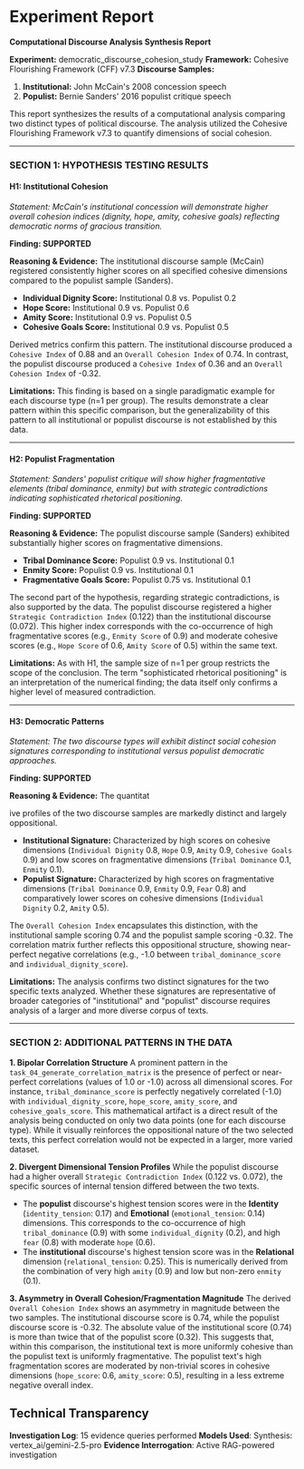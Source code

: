 # Experiment Report

**Computational Discourse Analysis Synthesis Report**

**Experiment:** democratic_discourse_cohesion_study
**Framework:** Cohesive Flourishing Framework (CFF) v7.3
**Discourse Samples:**
1.  **Institutional:** John McCain's 2008 concession speech
2.  **Populist:** Bernie Sanders' 2016 populist critique speech

This report synthesizes the results of a computational analysis comparing two distinct types of political discourse. The analysis utilized the Cohesive Flourishing Framework v7.3 to quantify dimensions of social cohesion.

---

### **SECTION 1: HYPOTHESIS TESTING RESULTS**

#### **H1: Institutional Cohesion**
*Statement: McCain's institutional concession will demonstrate higher overall cohesion indices (dignity, hope, amity, cohesive goals) reflecting democratic norms of gracious transition.*

**Finding: SUPPORTED**

**Reasoning & Evidence:**
The institutional discourse sample (McCain) registered consistently higher scores on all specified cohesive dimensions compared to the populist sample (Sanders).
*   **Individual Dignity Score:** Institutional 0.8 vs. Populist 0.2
*   **Hope Score:** Institutional 0.9 vs. Populist 0.6
*   **Amity Score:** Institutional 0.9 vs. Populist 0.5
*   **Cohesive Goals Score:** Institutional 0.9 vs. Populist 0.5

Derived metrics confirm this pattern. The institutional discourse produced a `Cohesive Index` of 0.88 and an `Overall Cohesion Index` of 0.74. In contrast, the populist discourse produced a `Cohesive Index` of 0.36 and an `Overall Cohesion Index` of -0.32.

**Limitations:**
This finding is based on a single paradigmatic example for each discourse type (n=1 per group). The results demonstrate a clear pattern within this specific comparison, but the generalizability of this pattern to all institutional or populist discourse is not established by this data.

---

#### **H2: Populist Fragmentation**
*Statement: Sanders' populist critique will show higher fragmentative elements (tribal dominance, enmity) but with strategic contradictions indicating sophisticated rhetorical positioning.*

**Finding: SUPPORTED**

**Reasoning & Evidence:**
The populist discourse sample (Sanders) exhibited substantially higher scores on fragmentative dimensions.
*   **Tribal Dominance Score:** Populist 0.9 vs. Institutional 0.1
*   **Enmity Score:** Populist 0.9 vs. Institutional 0.1
*   **Fragmentative Goals Score:** Populist 0.75 vs. Institutional 0.1

The second part of the hypothesis, regarding strategic contradictions, is also supported by the data. The populist discourse registered a higher `Strategic Contradiction Index` (0.122) than the institutional discourse (0.072). This higher index corresponds with the co-occurrence of high fragmentative scores (e.g., `Enmity Score` of 0.9) and moderate cohesive scores (e.g., `Hope Score` of 0.6, `Amity Score` of 0.5) within the same text.

**Limitations:**
As with H1, the sample size of n=1 per group restricts the scope of the conclusion. The term "sophisticated rhetorical positioning" is an interpretation of the numerical finding; the data itself only confirms a higher level of measured contradiction.

---

#### **H3: Democratic Patterns**
*Statement: The two discourse types will exhibit distinct social cohesion signatures corresponding to institutional versus populist democratic approaches.*

**Finding: SUPPORTED**

**Reasoning & Evidence:**
The quantitat

ive profiles of the two discourse samples are markedly distinct and largely oppositional.
*   **Institutional Signature:** Characterized by high scores on cohesive dimensions (`Individual Dignity` 0.8, `Hope` 0.9, `Amity` 0.9, `Cohesive Goals` 0.9) and low scores on fragmentative dimensions (`Tribal Dominance` 0.1, `Enmity` 0.1).
*   **Populist Signature:** Characterized by high scores on fragmentative dimensions (`Tribal Dominance` 0.9, `Enmity` 0.9, `Fear` 0.8) and comparatively lower scores on cohesive dimensions (`Individual Dignity` 0.2, `Amity` 0.5).

The `Overall Cohesion Index` encapsulates this distinction, with the institutional sample scoring 0.74 and the populist sample scoring -0.32. The correlation matrix further reflects this oppositional structure, showing near-perfect negative correlations (e.g., -1.0 between `tribal_dominance_score` and `individual_dignity_score`).

**Limitations:**
The analysis confirms two distinct signatures for the two specific texts analyzed. Whether these signatures are representative of broader categories of "institutional" and "populist" discourse requires analysis of a larger and more diverse corpus of texts.

---

### **SECTION 2: ADDITIONAL PATTERNS IN THE DATA**

**1. Bipolar Correlation Structure**
A prominent pattern in the `task_04_generate_correlation_matrix` is the presence of perfect or near-perfect correlations (values of 1.0 or -1.0) across all dimensional scores. For instance, `tribal_dominance_score` is perfectly negatively correlated (-1.0) with `individual_dignity_score`, `hope_score`, `amity_score`, and `cohesive_goals_score`. This mathematical artifact is a direct result of the analysis being conducted on only two data points (one for each discourse type). While it visually reinforces the oppositional nature of the two selected texts, this perfect correlation would not be expected in a larger, more varied dataset.

**2. Divergent Dimensional Tension Profiles**
While the populist discourse had a higher overall `Strategic Contradiction Index` (0.122 vs. 0.072), the specific sources of internal tension differed between the two texts.
*   The **populist** discourse's highest tension scores were in the **Identity** (`identity_tension`: 0.17) and **Emotional** (`emotional_tension`: 0.14) dimensions. This corresponds to the co-occurrence of high `tribal_dominance` (0.9) with some `individual_dignity` (0.2), and high `fear` (0.8) with moderate `hope` (0.6).
*   The **institutional** discourse's highest tension score was in the **Relational** dimension (`relational_tension`: 0.25). This is numerically derived from the combination of very high `amity` (0.9) and low but non-zero `enmity` (0.1).

**3. Asymmetry in Overall Cohesion/Fragmentation Magnitude**
The derived `Overall Cohesion Index` shows an asymmetry in magnitude between the two samples. The institutional discourse score is 0.74, while the populist discourse score is -0.32. The absolute value of the institutional score (0.74) is more than twice that of the populist score (0.32). This suggests that, within this comparison, the institutional text is more uniformly cohesive than the populist text is uniformly fragmentative. The populist text's high fragmentation scores are moderated by non-trivial scores in cohesive dimensions (`hope_score`: 0.6, `amity_score`: 0.5), resulting in a less extreme negative overall index.

## Technical Transparency
**Investigation Log**: 15 evidence queries performed
**Models Used**: Synthesis: vertex_ai/gemini-2.5-pro
**Evidence Interrogation**: Active RAG-powered investigation
